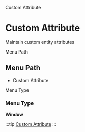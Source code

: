
Custom Attribute
# Custom Attribute


Maintain custom entity attributes

Menu Path
## Menu Path



- Custom Attribute

Menu Type
### Menu Type

**Window**


:::tip
[Custom Attribute](functional-guide/window/window-custom-attribute.md)
:::